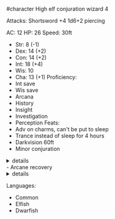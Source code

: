 #character
High elf conjuration wizard 4

Attacks:
Shortsword +4 1d6+2 piercing

AC: 12
HP: 26
Speed: 30ft
- Str: 8 (-1)
- Dex: 14 (+2)
- Con: 14 (+2)
- Int: 18 (+4)
- Wis: 10 
- Cha: 13 (+1)
Proficiency: 
- Int save
- Wis save
- Arcana
- History
- Insight
- Investigation
- Perception
Feats:
- Adv on charms, can't be put to sleep
- Trance instead of sleep for 4 hours
- Darkvision 60ft
- Minor conjuration  
<details>
  <summary>details</summary>
  You can use your action to conjure up an inanimate object in your hand or on the ground in an unoccupied space that you can see within 10 feet of you. This object can be no larger than 3 feet on a side and weigh no more than 10 pounds, and its form must be that of a nonmagical object that you have seen. The object is visibly magical, radiating dim light out to 5 feet. The object disappears after 1 hour, when you use this feature again, or if it takes or deals any damage </details>
- Arcane recovery
<details>
  <summary>details</summary>
You have learned to regain some of your magical energy by studying your spellbook. Once per day when you finish a short rest, you can choose expended spell slots to recover. The spell slots can have a combined level that is equal to or less than half your wizard level (rounded up), and none of the slots can be 6th level or higher. </details>

Languages:
- Common
- Elfish
- Dwarfish

